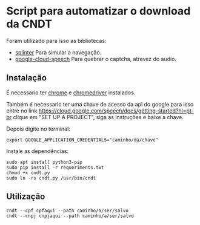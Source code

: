 # Script para automatizar o download da CNDT
Foram utilizado para isso as bibliotecas:
- [splinter](https://github.com/cobrateam/splinter)
Para simular a navegação.
- [google-cloud-speech](https://cloud.google.com/speech/?hl=pt-br)
Para quebrar o captcha, atravez do audio.

## Instalação
É necessario ter [chrome](https://www.google.com.br/chrome/browser/desktop/index.html) e [chromedriver](https://sites.google.com/a/chromium.org/chromedriver/downloads) instalados.

Também é necessario ter uma chave de acesso da api do google para isso entre no link https://cloud.google.com/speech/docs/getting-started?hl=pt-br
clique em "SET UP A PROJECT", siga as instruções e baixe a chave.

Depois digite no terminal:
```
export GOOGLE_APPLICATION_CREDENTIALS="caminho/da/chave"
```

Instale as dependências:
```
sudo apt install python3-pip
sudo pip install -r requeriments.txt
chmod +x cndt.py
sudo ln -rs cndt.py /usr/bin/cndt
```

## Utilização
```
cndt --cpf cpfaqui --path caminho/a/ser/salvo
cndt --cnpj cnpjaqui --path caminho/a/ser/salvo
```
